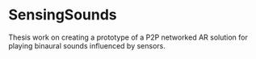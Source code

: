 # SensingSounds
Thesis work on creating a prototype of a P2P networked AR solution for playing binaural sounds influenced by sensors.
